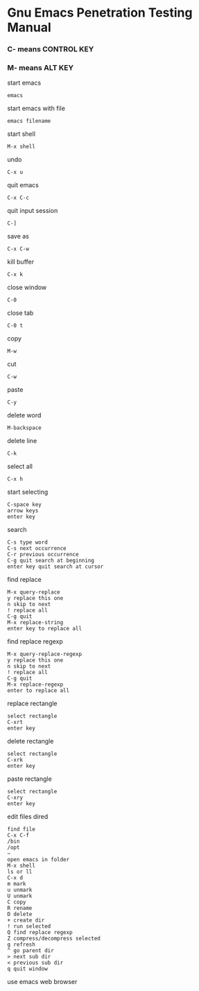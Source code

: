 # Gnu Emacs Penetration Testing Manual

### C- means CONTROL KEY
### M- means ALT KEY

start emacs
```console
emacs
```
start emacs with file
```console
emacs filename
```
start shell
```console
M-x shell
```
undo
```console
C-x u
```
quit emacs
```console
C-x C-c
```
quit input session
```console
C-]
```
save as
```console
C-x C-w
```
kill buffer
```console
C-x k
```
close window
```console
C-0
```
close tab
```console
C-0 t
```
copy
```console
M-w
```
cut
```console
C-w
```
paste
```console
C-y
```
delete word
```console
M-backspace
```
delete line
```console
C-k
```
select all
```console
C-x h
```
start selecting
```console
C-space key
arrow keys
enter key
```
search
```console
C-s type word
C-s next occurrence
C-r previous occurrence
C-g quit search at beginning
enter key quit search at cursor
```
find replace
```console
M-x query-replace
y replace this one
n skip to next
! replace all
C-g quit
M-x replace-string
enter key to replace all
```
find replace regexp
```console
M-x query-replace-regexp
y replace this one
n skip to next
! replace all
C-g quit
M-x replace-regexp
enter to replace all
```
replace rectangle
```console
select rectangle
C-xrt
enter key
```
delete rectangle
```console
select rectangle
C-xrk
enter key
```
paste rectangle
```console
select rectangle
C-xry
enter key
```
edit files dired
```console
find file
C-x C-f
/bin
/opt
~
open emacs in folder
M-x shell
ls or ll
C-x d
m mark
u unmark
U unmark
C copy
R rename
D delete
+ create dir
! run selected
Q find replace regexp
Z compress/decompress selected
g refresh
^ go parent dir
> next sub dir
< previous sub dir
q quit window
```
use emacs web browser
```console
```
